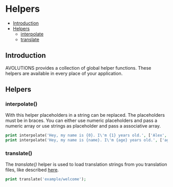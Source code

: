 # Helpers

* [Introduction](#introduction)
* [Helpers](#helpers)
  * [interpolate](#interpolate)
  * [translate](#translate)

## Introduction

AVOLUTIONS provides a collection of global helper functions. These helpers are available in every place of your application.

## Helpers

### interpolate()

With this helper placeholders in a string can be replaced. The placeholders must be in braces.
You can either use numeric placeholders and pass a numeric array or use strings as placeholder and pass a associative array.  
```php
print interpolate('Hey, my name is {0}. I\'m {1} years old.', ['Alex', 42]); // Hey, my name is Alex. I'm 42 years old.
print interpolate('Hey, my name is {name}. I\'m {age} years old.', ['age' => 42, 'name' => 'Alex']); // Hey, my name is Alex. I'm 42 years old.
```

### translate()

The *translate()* helper is used to load translation strings from you translation files, like described [here](translation.md).
```php
print translate('example/welcome');
```
